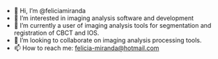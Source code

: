 - 👋 Hi, I’m @feliciamiranda
- 👀 I’m interested in imaging analysis software and development
- 🌱 I’m currently a user of imaging analysis tools for segmentation and registration of CBCT and IOS.
- 💞️ I’m looking to collaborate on imaging analysis processing tools.
- 📫 How to reach me: felicia-miranda@hotmail.com

<!---
feliciamiranda/feliciamiranda is a ✨ special ✨ repository because its `README.md` (this file) appears on your GitHub profile.
You can click the Preview link to take a look at your changes.
--->
